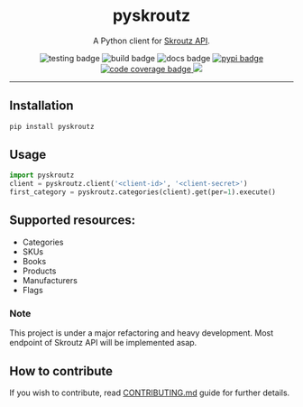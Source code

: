 <div align="center">
    <h1>pyskroutz</h1>
    <p>A Python client for <a href="https://developer.skroutz.gr/api/v3/">Skroutz API</a>.</p>
    <img src="https://github.com/sp1thas/pyskroutz/workflows/testing/badge.svg" alt="testing badge">
    <img src="https://github.com/sp1thas/pyskroutz/workflows/build/badge.svg" alt="build badge">
    <img src="https://readthedocs.org/projects/pyskroutz/badge/?version=latest" alt="docs badge">
    <a href="https://pypi.python.org/pypi/pyskroutz/">
        <img src="https://img.shields.io/pypi/v/pyskroutz.svg" alt="pypi badge" />
    </a>
    <a href="https://codecov.io/gh/sp1thas/pyskroutz">
        <img alt="code coverage badge" src="https://codecov.io/gh/sp1thas/pyskroutz/branch/master/graph/badge.svg?token=WTYZU0ENYX" />
    </a>
    <img src="https://img.shields.io/badge/code%20style-black-black">
</div>
<hr>


## Installation
```bash
pip install pyskroutz
```

## Usage

```python
import pyskroutz
client = pyskroutz.client('<client-id>', '<client-secret>')
first_category = pyskroutz.categories(client).get(per=1).execute()
```

## Supported resources:

 - Categories
 - SKUs
 - Books
 - Products
 - Manufacturers
 - Flags


### Note
This project is under a major refactoring and heavy development. Most endpoint of Skroutz API will be implemented asap.

## How to contribute

If you wish to contribute, read [CONTRIBUTING.md](docs/contributing.md) guide for further details.
